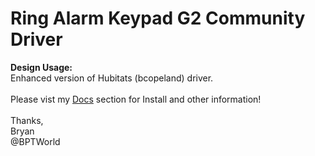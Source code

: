# Ring Alarm Keypad G2 Community Driver
<b>Design Usage:</b><br>
Enhanced version of Hubitats (bcopeland) driver.<br><br>
Please vist my <a href='https://github.com/bptworld/Hubitat/tree/master/Docs' target='_blank'>Docs</a> section for Install and other information!
<br><br>
Thanks,<br>
Bryan<br>
@BPTWorld
